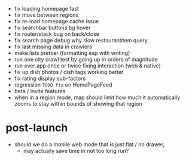 - fix loading homepage fast
- fix move between regions
- fix re-load homepage cache issue
- fix searchbar buttons bg hover
- fix router/stack bug on back/close
- fix search page debug why slow restaurantitem query
- fix last missing data in crawlers
- make lists prettier (formatting esp with writing)
- run one city crawl test by going up in orders of magnitude
- run over app once or twice fixing interaction (web & native)
- fix up dish photos / dish tags working better
- fix rating display sub-factors
- regression `TODO fix` on HomePageFeed
- beta / invite features
- when in a region mode, map should limit how much it automatically zooms to stay within bounds of showing that region

# post-launch

- should we do a mobile web mode that is just flat / no drawer,
    - may actually save time in not too long run?
